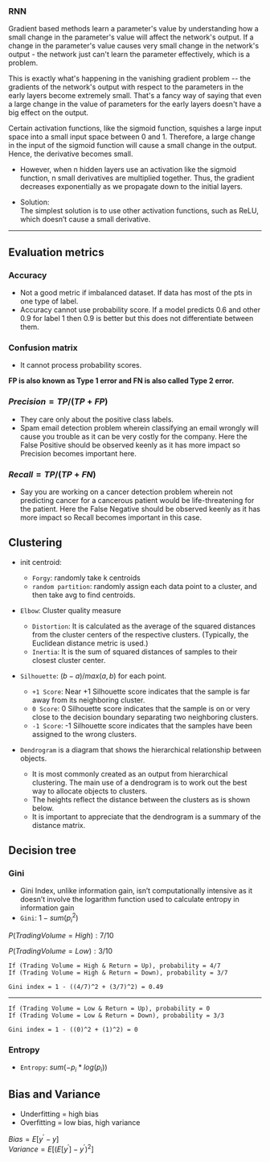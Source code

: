 ### RNN
Gradient based methods learn a parameter's value by understanding how a small change in the parameter's value will affect the network's output. If a change in the parameter's value causes very small change in the network's output - the network just can't learn the parameter effectively, which is a problem.

This is exactly what's happening in the vanishing gradient problem -- the gradients of the network's output with respect to the parameters in the early layers become extremely small. That's a fancy way of saying that even a large change in the value of parameters for the early layers doesn't have a big effect on the output.

Certain activation functions, like the sigmoid function, squishes a large input space into a small input space between 0 and 1. Therefore, a large change in the input of the sigmoid function will cause a small change in the output. Hence, the derivative becomes small.

- However, when n hidden layers use an activation like the sigmoid function, n small derivatives are multiplied together. Thus, the gradient decreases exponentially as we propagate down to the initial layers.

- Solution:     
    The simplest solution is to use other activation functions, such as ReLU, which doesn’t cause a small derivative.

---
## Evaluation metrics

### Accuracy
- Not a good metric if imbalanced dataset. If data has most of the pts in one type of label.
- Accuracy cannot use probability score. If a model predicts 0.6 and other 0.9 for label 1 then 0.9 is better but this does not differentiate between them.

### Confusion matrix
- It cannot process probability scores.

**FP is also known as Type 1 error and FN is also called Type 2 error.** 

### $Precision = TP / (TP + FP)$    
- They care only about the positive class labels.     
- Spam email detection problem wherein classifying an email wrongly will cause you trouble as it can be very costly for the company. Here the False Positive should be observed keenly as it has more impact so Precision becomes important here.

### $Recall = TP / (TP + FN)$
- Say you are working on a cancer detection problem wherein not predicting cancer for a cancerous patient would be life-threatening for the patient. Here the False Negative should be observed keenly as it has more impact so Recall becomes important in this case.

## Clustering

- init centroid:
    - `Forgy`: randomly take k centroids
    - `random partition`: randomly assign each data point to a cluster, and then take avg to find centroids.
- `Elbow`: Cluster quality measure
    - `Distortion`: It is calculated as the average of the squared distances from the cluster centers of the respective clusters. (Typically, the Euclidean distance metric is used.)
    - `Inertia`: It is the sum of squared distances of samples to their closest cluster center.

- `Silhouette`: $(b-a)/max(a,b)$ for each point.
    - `+1 Score`: Near +1 Silhouette score indicates that the sample is far away from its neighboring cluster.
    - `0 Score`: 0 Silhouette score indicates that the sample is on or very close to the decision boundary separating two neighboring clusters.
    - `-1 Score`: -1 Silhouette score indicates that the samples have been assigned to the wrong clusters.

- `Dendrogram` is a diagram that shows the hierarchical relationship between objects. 
    - It is most commonly created as an output from hierarchical clustering. The main use of a dendrogram is to work out the best way to allocate objects to clusters.
    - The heights reflect the distance between the clusters as is shown below.
    - It is important to appreciate that the dendrogram is a summary of the distance matrix.

## Decision tree

### Gini
- Gini Index, unlike information gain, isn’t computationally intensive as it doesn’t involve the logarithm function used to calculate entropy in information gain
- `Gini`: $1 - sum(p_i^2)$

$P(Trading Volume=High): 7/10$

$P(Trading Volume=Low): 3/10$

    If (Trading Volume = High & Return = Up), probability = 4/7
    If (Trading Volume = High & Return = Down), probability = 3/7

    Gini index = 1 - ((4/7)^2 + (3/7)^2) = 0.49
---
    If (Trading Volume = Low & Return = Up), probability = 0
    If (Trading Volume = Low & Return = Down), probability = 3/3

    Gini index = 1 - ((0)^2 + (1)^2) = 0

### Entropy
- `Entropy`: $sum(-p_i * log(p_i))$

## Bias and Variance

- Underfitting = high bias
- Overfitting = low bias, high variance

$Bias = E[y^{'}-y]$     
$Variance = E[(E[y^{'}]-y^{'})^2]$